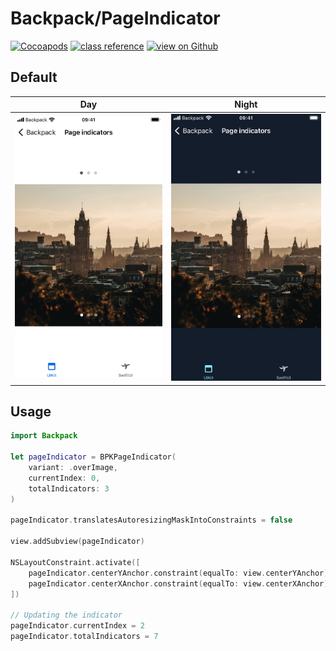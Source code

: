 # Backpack/PageIndicator

[![Cocoapods](https://img.shields.io/cocoapods/v/Backpack.svg?style=flat)](https://cocoapods.org/pods/Backpack)
[![class reference](https://img.shields.io/badge/Class%20reference-iOS-blue)](https://backpack.github.io/ios/versions/latest/uikit/Classes/BPKPageIndicator.html)
[![view on Github](https://img.shields.io/badge/Source%20code-GitHub-lightgrey)](https://github.com/Skyscanner/backpack-ios/tree/main/Backpack/PageIndicator)

## Default
| Day | Night |
| --- | --- |
| <img src="https://raw.githubusercontent.com/Skyscanner/backpack-ios/main/screenshots/iPhone%208-page indicator___default_lm.png" alt="" width="375" /> | <img src="https://raw.githubusercontent.com/Skyscanner/backpack-ios/main/screenshots/iPhone%208-page indicator___default_dm.png" alt="" width="375" /> |

## Usage
 
```swift
import Backpack

let pageIndicator = BPKPageIndicator(
    variant: .overImage,
    currentIndex: 0,
    totalIndicators: 3
)

pageIndicator.translatesAutoresizingMaskIntoConstraints = false

view.addSubview(pageIndicator)

NSLayoutConstraint.activate([
    pageIndicator.centerYAnchor.constraint(equalTo: view.centerYAnchor),
    pageIndicator.centerXAnchor.constraint(equalTo: view.centerXAnchor)
])

// Updating the indicator
pageIndicator.currentIndex = 2
pageIndicator.totalIndicators = 7
```